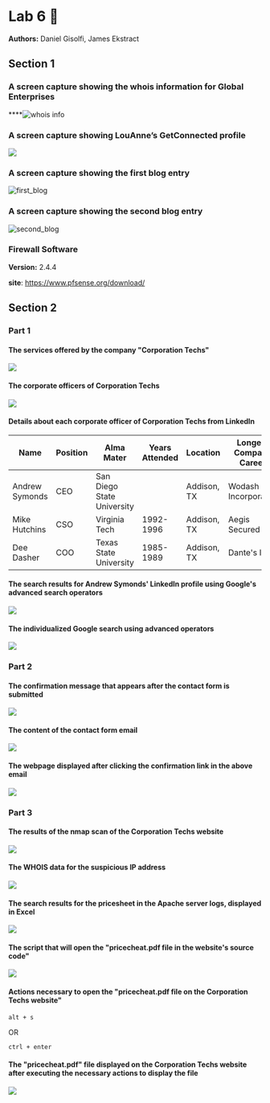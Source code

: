 # Lab 6 :beer:

**Authors:** Daniel Gisolfi, James Ekstract

## Section 1

### A screen capture showing the whois information for Global Enterprises

****![whois info](./imgs/whois_info.png)

### A screen capture showing LouAnne’s GetConnected profile

![](./imgs/connected_profile.png)

###  A screen capture showing the first blog entry

![first_blog](./imgs/first_blog.png)

### A screen capture showing the second blog entry

![second_blog](./imgs/second_blog.png)

### Firewall Software

**Version:** 2.4.4

**site**: https://www.pfsense.org/download/



## Section 2

### Part 1

#### The services offered by the company "Corporation Techs"

![](imgs\2.1.1.PNG)



#### The corporate officers of Corporation Techs

![](imgs\2.1.2.PNG)



#### Details about each corporate officer of Corporation Techs from LinkedIn

| Name           | Position | Alma Mater                 | Years Attended | Location    | Longest Company Career |
| -------------- | -------- | -------------------------- | -------------- | ----------- | ---------------------- |
| Andrew Symonds | CEO      | San Diego State University |                | Addison, TX | Wodash Incorporated    |
| Mike Hutchins  | CSO      | Virginia Tech              | 1992-1996      | Addison, TX | Aegis Secured          |
| Dee Dasher     | COO      | Texas State University     | 1985-1989      | Addison, TX | Dante's Inc            |



#### The search results for Andrew Symonds' LinkedIn profile using Google's advanced search operators

![](imgs\2.1.3.PNG)



#### The individualized Google search using advanced operators

![](imgs\2.1.4.PNG)





### Part 2

#### The confirmation message that appears after the contact form is submitted

![](imgs\2.2.1.PNG)



#### The content of the contact form email

![](imgs\2.2.2.PNG)



#### The webpage displayed after clicking the confirmation link in the above email

![](imgs\2.2.3.PNG)



### Part 3

#### The results of the nmap scan of the Corporation Techs website

![](imgs\2.3.1.png)



#### The WHOIS data for the suspicious IP address

![](imgs\2.3.2.PNG)



#### The search results for the pricesheet in the Apache server logs, displayed in Excel

![](E:\Users\jaeks\Documents\GitHub\CMPT418-MobileSecurity\Lab6\imgs\2.3.3.PNG)



#### The script that will open the "pricecheat.pdf file in the website's source code"

![](E:\Users\jaeks\Documents\GitHub\CMPT418-MobileSecurity\Lab6\imgs\2.3.4.PNG)



#### Actions necessary to open the "pricecheat.pdf file on the Corporation Techs website"

```
alt + s
```

OR

```
ctrl + enter
```



#### The "pricecheat.pdf" file displayed on the Corporation Techs website after executing the necessary actions to display the file

![](imgs\2.3.5.PNG)